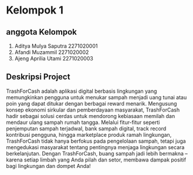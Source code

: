 # Kelompok 1
## anggota Kelompok
1. Aditya Mulya Saputra 2271020001
2. Afandi Muzammil 2271020002
3. Ajeng Aprilia Utami 2271020003

## Deskripsi Project
TrashForCash adalah aplikasi digital berbasis lingkungan yang memungkinkan pengguna untuk menukar sampah menjadi uang tunai atau poin yang dapat ditukar dengan berbagai reward menarik. Mengusung konsep ekonomi sirkular dan pemberdayaan masyarakat, TrashForCash hadir sebagai solusi cerdas untuk mendorong kebiasaan memilah dan mendaur ulang sampah rumah tangga.
Melalui fitur-fitur seperti penjemputan sampah terjadwal, bank sampah digital, track record kontribusi pengguna, hingga marketplace produk ramah lingkungan, TrashForCash tidak hanya berfokus pada pengelolaan sampah, tetapi juga mengedukasi masyarakat tentang pentingnya menjaga lingkungan secara berkelanjutan.
Dengan TrashForCash, buang sampah jadi lebih bermakna – karena setiap limbah yang Anda pilah dan setor, membawa dampak positif bagi lingkungan dan dompet Anda!
